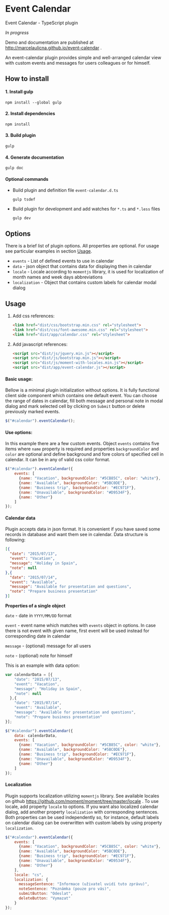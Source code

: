 # Event Calendar
Event Calendar - TypeScript plugin

*In progress*

Demo and documentation are published at http://marcelaulicna.github.io/event-calendar .

An event-calendar plugin provides simple and well-arranged calendar view with custom events and messages for users colleagues or for himself.

## How to install

#### 1. Install gulp
`npm install --global gulp`

#### 2. Install dependencies
`npm install`

#### 3. Build plugin
`gulp`

#### 4. Generate documentation
`gulp doc`

#### Optional commands
- Build plugin and definition file `event-calendar.d.ts`

  `gulp tsdef`

- Build plugin for development and add watches for `*.ts` and `*.less` files

  `gulp dev`

## Options
There is a brief list of plugin options. All properties are optional. For usage see particular examples in section [Usage](https://github.com/marcelaUlicna/event-calendar/blob/master/README.md#use-options).

- `events` - List of defined events to use in calendar
- `data` - json object that contains data for displaying then in calendar
- `locale` - Locale according to `momentjs` library, it is used for localization of month names and week days abbreviations
- `localization` - Object that contains custom labels for calendar modal dialog


## Usage

1. Add css references:

   ```html
   <link href="dist/css/bootstrap.min.css" rel="stylesheet">
   <link href="dist/css/font-awesome.min.css" rel="stylesheet">
   <link href="dist/app/calendar.css" rel="stylesheet">
   ```
2. Add javascript references:

    ```html
    <script src="dist/js/jquery.min.js"></script>
    <script src="dist/js/bootstrap.min.js"></script>
    <script src="dist/js/moment-with-locales.min.js"></script>
    <script src="dist/app/event-calendar.js"></script>
    ```
    
#### Basic usage:
Bellow is a minimal plugin initialization without options. It is fully functional client side component which contains one default event. You can choose the range of dates in calendar, fill both message and personal note in modal dialog and mark selected cell by clicking on `Submit` button or delete previously marked events.

```javascript
$("#calendar").eventCalendar();
```

#### Use options:
In this example there are a few custom events. Object `events` contains five items where `name` property is required and properties `backgroundColor` and `color` are optional and define background and fore colors of specified cell in calendar. It can be in any of valid css color format.
```javascript
$("#calendar").eventCalendar({
    events: [
      {name: "Vacation", backgroundColor: "#5CB85C", color: "white"},
      {name: "Available", backgroundColor: "#5BC0DE"},
      {name: "Business trip", backgroundColor: "#EC971F"},
      {name: "Unavailable", backgroundColor: "#D9534F"},
      {name: "Other"}
    ]
});
```

#### Calendar data
Plugin accepts data in json format. It is convenient if you have saved some records in database and want them see in calendar. Data structure is following:
```json
[{
  "date": "2015/07/13",
  "event": "Vacation",
  "message": "Holiday in Spain",
  "note": null
},{
  "date": "2015/07/14",
  "event": "Available",
  "message": "Available for presentation and questions",
  "note": "Prepare business presentation"
}]
```

__Properties of a single object__

`date` - date in `YYYY/MM/DD` format

`event` - event name which matches with `events` object in options. In case there is not event with given name, first event will be used instead for corresponding date in calendar

`message` - (optional) message for all users

`note` - (optional) note for himself

This is an example with data option:
```javascript
var calendarData = [{
    "date": "2015/07/13",
    "event": "Vacation",
    "message": "Holiday in Spain",
    "note": null
  },{
    "date": "2015/07/14",
    "event": "Available",
    "message": "Available for presentation and questions",
    "note": "Prepare business presentation"
}];

$("#calendar").eventCalendar({
    data: calendarData,
    events: [
      {name: "Vacation", backgroundColor: "#5CB85C", color: "white"},
      {name: "Available", backgroundColor: "#5BC0DE"},
      {name: "Business trip", backgroundColor: "#EC971F"},
      {name: "Unavailable", backgroundColor: "#D9534F"},
      {name: "Other"}
    ]
});
```

#### Localization
Plugin supports localization utilizing `momentjs` library. See available locales on github https://github.com/moment/moment/tree/master/locale . To use locale, add property `locale` to options. If you want also localized calendar dialog, add another property `localization` with corresponding sentences. Both properties can be used independently so, for instance, default labels on calendar dialog can be overwritten with custom labels by using property `localization`.

```javascript
$("#calendar").eventCalendar({
    events: [
      {name: "Vacation", backgroundColor: "#5CB85C", color: "white"},
      {name: "Available", backgroundColor: "#5BC0DE"},
      {name: "Business trip", backgroundColor: "#EC971F"},
      {name: "Unavailable", backgroundColor: "#D9534F"},
      {name: "Other"}
    ],
    locale: "cs",
    localization: {
      messageSentence: "Informace (uživatel uvidí tuto zprávu)",
      noteSentence: "Poznámka (pouze pro vás)",
      submitButton: "Odeslat",
      deleteButton: "Vymazat"
    }
});
```

